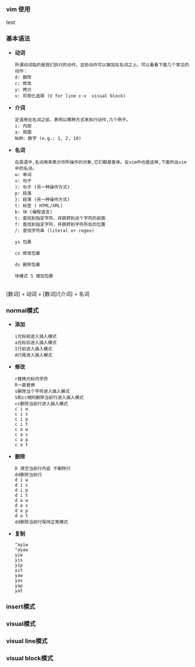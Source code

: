 ### vim 使用
test
### 基本语法
* **动词**

      所谓动词指的是我们执行的动作，这些动作可以施加在名词之上。可以看看下面几个常见的动作：
      d: 删除
      c: 修改
      y: 拷贝
      v: 可视化选择 (V for line c-v  visual block)
      
* **介词**

      定语用在名词之前，表明以哪种方式来执行动作,几个例子。
      i: 内部
      a: 周围
      NUM: 数字 (e.g.: 1, 2, 10)
      
* **名词**

      在英语中,名词用来表示你所操作的对象,它们都是客体。在vim中也是这样,下面列出vim中的名词。
      w: 单词
      s: 句子
      ): 句子 (另一种操作方式)
      p: 段落
      }: 段落 (另一种操作方式)
      t: 标签 ( HTML/XML)
      b: 块 (编程语言)
      t: 查找到指定字符，并跳转到这个字符的前面
      f: 查找到指定字符，并跳转到字符所处的位置
      /: 查找字符串 (literal or regex)

      ys 包裹

      cs 修改包裹

      ds 删除包裹

      块模式 S 增加包裹      
<br>  
[数词] + 动词 + [数词]/[介词] + 名词  

### normal模式
* **添加**

      i光标前进入插入模式
      a光标后进入插入模式
      I行前进入插入模式
      A行尾进入插入模式
* **修改**

      r替换光标内字符
      R一直替换
      s删除当个字符进入插入模式
      S和cc相同删除当前行进入插入模式
      cc删除当前行进入插入模式
      c i w
      c i s
      c i p
      c i t
      c a w
      c a s
      c a p
      c a t
* **删除**
      
      D 清空当前行内容 不删除行
      dd删除当前行
      d i w
      d i s
      d i p
      d i t
      d a w
      d a s
      d a p
      d a t
      dd删除当前行保持正常模式
* **复制**
      
      "ayiw
      "ayaw
      yiw
      yis
      yip
      yit
      yaw
      yas
      yap
      yat

### insert模式
### visual模式
### visual line模式
### visual block模式

